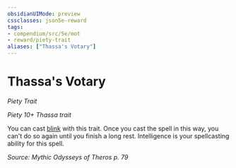 ```yaml
---
obsidianUIMode: preview
cssclasses: json5e-reward
tags:
- compendium/src/5e/mot
- reward/piety-trait
aliases: ["Thassa's Votary"]
---
```

# Thassa's Votary
*Piety Trait*  

*Piety 10+ Thassa trait*

You can cast [blink](2-Mechanics/CLI/spells/blink.md) with this trait. Once you cast the spell in this way, you can't do so again until you finish a long rest. Intelligence is your spellcasting ability for this spell.

*Source: Mythic Odysseys of Theros p. 79*